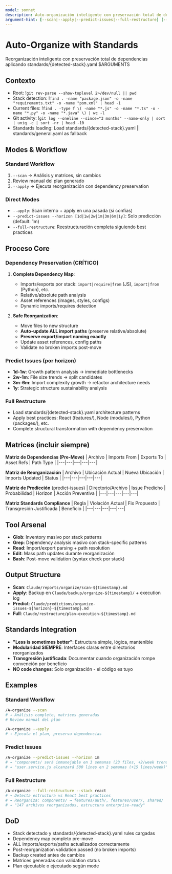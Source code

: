 ```yaml
---
model: sonnet
description: Auto-organización inteligente con preservación total de dependencias/imports/exports/rutas. Predict-issues y full-restructure.
argument-hint: [--scan|--apply|--predict-issues|--full-restructure] [--scope project|module|dir] [--stack auto|react|node|python|java] [--horizon 1d|1w|2w|1m|3m|6m|1y]
---
```


# Auto-Organize with Standards

Reorganización inteligente con preservación total de dependencias aplicando standards/{detected-stack}.yaml $ARGUMENTS

## Contexto  
- Root: !`git rev-parse --show-toplevel 2>/dev/null || pwd`
- Stack detection: !`find . -name "package.json" -o -name "requirements.txt" -o -name "pom.xml" | head -1`
- Current files: !`find . -type f \( -name "*.js" -o -name "*.ts" -o -name "*.py" -o -name "*.java" \) | wc -l`
- Git activity: !`git log --oneline --since="3 months" --name-only | sort | uniq -c | sort -nr | head -10`
- Standards loading: Load standards/{detected-stack}.yaml || standards/general.yaml as fallback

## Modes & Workflow

### **Standard Workflow**
1. `--scan` → Análisis y matrices, sin cambios
2. Review manual del plan generado
3. `--apply` → Ejecuta reorganización con dependency preservation

### **Direct Modes**
- `--apply`: Scan interno + apply en una pasada (si confías)
- `--predict-issues --horizon [1d|1w|2w|1m|3m|6m|1y]`: Solo predicción (default: 1m)
- `--full-restructure`: Reestructuración completa siguiendo best practices

## Proceso Core

### **Dependency Preservation** (CRÍTICO)
1. **Complete Dependency Map**:
   - Imports/exports por stack: `import|require|from` (JS), `import|from` (Python), etc.
   - Relative/absolute path analysis
   - Asset references (images, styles, configs)  
   - Dynamic imports/requires detection

2. **Safe Reorganization**:
   - Move files to new structure
   - **Auto-update ALL import paths** (preserve relative/absolute)
   - **Preserve export/import naming exactly**
   - Update asset references, config paths
   - Validate no broken imports post-move

### **Predict Issues** (por horizon)
- **1d-1w**: Growth pattern analysis → immediate bottlenecks
- **2w-1m**: File size trends → split candidates  
- **3m-6m**: Import complexity growth → refactor architecture needs
- **1y**: Strategic structure sustainability analysis

### **Full Restructure** 
- Load standards/{detected-stack}.yaml architecture patterns
- Apply best practices: React (features/), Node (modules/), Python (packages/), etc.
- Complete structural transformation with dependency preservation

## Matrices (incluir siempre)

**Matriz de Dependencias (Pre-Move)**
| Archivo | Imports From | Exports To | Asset Refs | Path Type |
|---|---|---|---|---|

**Matriz de Reorganización**
| Archivo | Ubicación Actual | Nueva Ubicación | Imports Updated | Status |
|---|---|---|---|---|

**Matriz de Predicción** (predict-issues)
| Directorio/Archivo | Issue Predicho | Probabilidad | Horizon | Acción Preventiva |
|---|---|---|---|---|

**Matriz Standards Compliance**
| Regla | Violación Actual | Fix Propuesto | Transgresión Justificada | Beneficio |
|---|---|---|---|---|

## Tool Arsenal
- **Glob**: Inventory masivo por stack patterns
- **Grep**: Dependency analysis masivo con stack-specific patterns
- **Read**: Import/export parsing + path resolution  
- **Edit**: Mass path updates durante reorganización
- **Bash**: Post-move validation (syntax check por stack)

## Output Structure  
- **Scan**: `Claude/reports/organize/scan-${timestamp}.md`
- **Apply**: Backup en `Claude/backup/organize-${timestamp}/` + execution log
- **Predict**: `Claude/predictions/organize-issues-${horizon}-${timestamp}.md`
- **Full**: `Claude/restructure/plan-execution-${timestamp}.md`

## Standards Integration
- **"Less is sometimes better"**: Estructura simple, lógica, mantenible
- **Modularidad SIEMPRE**: Interfaces claras entre directorios reorganizados  
- **Transgresión justificada**: Documentar cuando organización rompe convención por beneficio
- **NO code changes**: Solo organización - el código es tuyo

## Examples

### **Standard Workflow**
```bash
/A-organize --scan
# → Análisis completo, matrices generadas
# Review manual del plan

/A-organize --apply  
# → Ejecuta el plan, preserva dependencias
```

### **Predict Issues**
```bash
/A-organize --predict-issues --horizon 1m
# → "components/ será inmanejable en 3 semanas (23 files, +2/week trend)"
# → "user.service.js alcanzará 500 lines en 2 semanas (+15 lines/week)"
```

### **Full Restructure**
```bash
/A-organize --full-restructure --stack react
# → Detecta estructura vs React best practices  
# → Reorganiza: components/ → features/auth/, features/user/, shared/
# → "147 archivos reorganizados, estructura enterprise-ready"
```

## DoD
- Stack detectado y standards/{detected-stack}.yaml rules cargadas
- Dependency map completo pre-move
- ALL imports/exports/paths actualizados correctamente
- Post-reorganization validation passed (no broken imports)  
- Backup created antes de cambios
- Matrices generadas con validation status
- Plan ejecutable o ejecutado según mode
